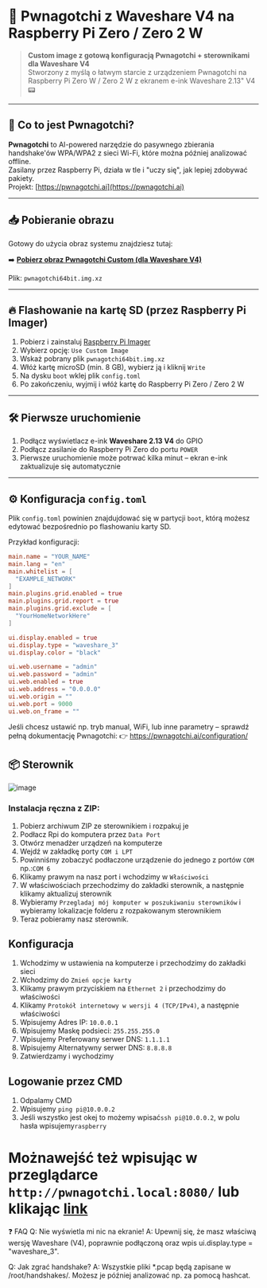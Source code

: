 # 🧠 Pwnagotchi z Waveshare V4 na Raspberry Pi Zero / Zero 2 W

> **Custom image z gotową konfiguracją Pwnagotchi + sterownikami dla Waveshare V4**  
> Stworzony z myślą o łatwym starcie z urządzeniem Pwnagotchi na Raspberry Pi Zero W / Zero 2 W z ekranem e-ink Waveshare 2.13" V4 📟

---

## 🧪 Co to jest Pwnagotchi?

**Pwnagotchi** to AI-powered narzędzie do pasywnego zbierania handshake'ów WPA/WPA2 z sieci Wi-Fi, które można później analizować offline.  
Zasilany przez Raspberry Pi, działa w tle i "uczy się", jak lepiej zdobywać pakiety.  
Projekt: [https://pwnagotchi.ai](https://pwnagotchi.ai)

---

## 📥 Pobieranie obrazu

Gotowy do użycia obraz systemu znajdziesz tutaj:

➡️ **[Pobierz obraz Pwnagotchi Custom (dla Waveshare V4)](https://github.com/Qbaa134/Pwnagotchi-new-tutorial/releases/tag/PWN)**

Plik: `pwnagotchi64bit.img.xz`

---

## 🔥 Flashowanie na kartę SD (przez Raspberry Pi Imager)

1. Pobierz i zainstaluj [Raspberry Pi Imager](https://www.raspberrypi.com/software/)
2. Wybierz opcję: `Use Custom Image`
3. Wskaż pobrany plik `pwnagotchi64bit.img.xz`
4. Włóż kartę microSD (min. 8 GB), wybierz ją i kliknij `Write`
5. Na dysku `boot` wklej plik `config.toml`
6. Po zakończeniu, wyjmij i włóż kartę do Raspberry Pi Zero / Zero 2 W

---

## 🛠️ Pierwsze uruchomienie

1. Podłącz wyświetlacz e-ink **Waveshare 2.13 V4** do GPIO 
2. Podłącz zasilanie do Raspberry Pi Zero do portu `POWER`
3. Pierwsze uruchomienie może potrwać kilka minut – ekran e-ink zaktualizuje się automatycznie

---

## ⚙️ Konfiguracja `config.toml`

Plik `config.toml` powinien znajdujdować się w partycji `boot`, którą możesz edytować bezpośrednio po flashowaniu karty SD.

Przykład konfiguracji:

```toml
main.name = "YOUR_NAME"
main.lang = "en"
main.whitelist = [
  "EXAMPLE_NETWORK"
]
main.plugins.grid.enabled = true
main.plugins.grid.report = true
main.plugins.grid.exclude = [
  "YourHomeNetworkHere"
]

ui.display.enabled = true
ui.display.type = "waveshare_3"
ui.display.color = "black"

ui.web.username = "admin"
ui.web.password = "admin"
ui.web.enabled = true
ui.web.address = "0.0.0.0"
ui.web.origin = ""
ui.web.port = 9000
ui.web.on_frame = ""
```

Jeśli chcesz ustawić np. tryb manual, WiFi, lub inne parametry – sprawdź pełną dokumentację Pwnagotchi:
👉 https://pwnagotchi.ai/configuration/

## 📦 Sterownik
![image](https://github.com/user-attachments/assets/4a1b4b32-6f6e-42b3-9494-02ce01c785a8)
### Instalacja ręczna z ZIP:
1. Pobierz archiwum ZIP ze sterownikiem i rozpakuj je
2. Podłacz Rpi do komputera przez `Data Port`
3. Otwórz menadżer urządzeń na komputerze
4. Wejdź w  zakładkę porty `COM i LPT`
5. Powinniśmy zobaczyć podłaczone urządzenie do jednego z portów `COM` np.:`COM 6`
6. Klikamy prawym na nasz port i wchodzimy w `Właściwości`
7. W właściwościach przechodzimy do zakładki sterownik, a następnie klikamy aktualizuj sterownik
8. Wybieramy `Przegladaj mój komputer w poszukiwaniu sterowników` i wybieramy lokalizacje folderu z rozpakowanym sterownikiem
9. Teraz pobieramy nasz sterownik.

## Konfiguracja
1. Wchodzimy w ustawienia na komputerze i przechodzimy do zakładki sieci
2. Wchodzimy do `Zmień opcje karty`
3. Klikamy prawym przyciskiem na `Ethernet 2` i przechodzimy do właściwości
4. Klikamy `Protokół internetowy w wersji 4 (TCP/IPv4)`, a następnie właściwości
5. Wpisujemy Adres IP: `10.0.0.1`
6. Wpisujemy Maskę podsieci: `255.255.255.0`
7. Wpisujemy Preferowany serwer DNS: `1.1.1.1`
8. Wpisujemy Alternatywny serwer DNS: `8.8.8.8`
9. Zatwierdzamy i wychodzimy

## Logowanie przez CMD
1. Odpalamy CMD
2. Wpisujemy `ping pi@10.0.0.2`
3. Jeśli wszystko jest okej to możemy wpisać`ssh pi@10.0.0.2`, w polu hasła wpisujemy`raspberry`

# Możnawejść też wpisując w przeglądarce `http://pwnagotchi.local:8080/` lub klikając [link](http://pwnagotchi.local:8080/)

❓ FAQ
Q: Nie wyświetla mi nic na ekranie!
A: Upewnij się, że masz właściwą wersję Waveshare (V4), poprawnie podłączoną oraz wpis ui.display.type = "waveshare_3".

Q: Jak zgrać handshake?
A: Wszystkie pliki *.pcap będą zapisane w /root/handshakes/. Możesz je później analizować np. za pomocą hashcat.


